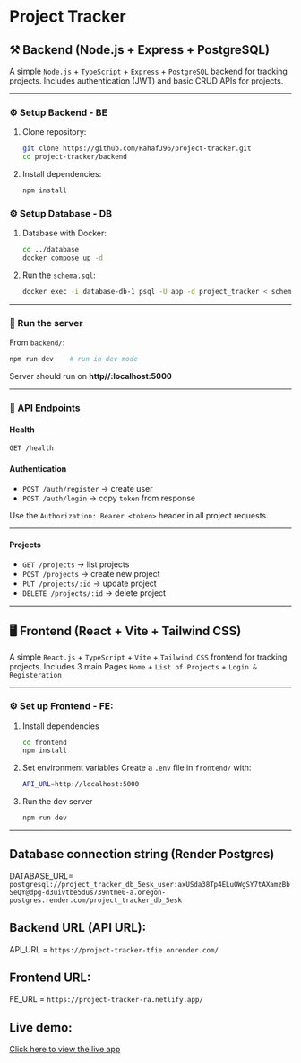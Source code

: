 # Project Tracker 

## ⚒️ Backend (Node.js + Express + PostgreSQL)

A simple `Node.js` + `TypeScript` + `Express` + `PostgreSQL` backend for tracking projects.
Includes authentication (JWT) and basic CRUD APIs for projects.

---


### ⚙️ Setup Backend - BE

1. Clone repository:
   ```bash
   git clone https://github.com/RahafJ96/project-tracker.git
   cd project-tracker/backend
2. Install dependencies:
   ```bash
   npm install
   
### ⚙️ Setup Database - DB
1. Database with Docker:
   ```bash
   cd ../database
   docker compose up -d
2. Run the `schema.sql`:
   ```bash
   docker exec -i database-db-1 psql -U app -d project_tracker < schema.sql
---

### 🚀 Run the server
From `backend/`:
   ```bash
   npm run dev    # run in dev mode
   ```
Server should run on **http//:localhost:5000**

---

### 🧪 API Endpoints
#### Health
```bash
GET /health
```
#### Authentication
- `POST /auth/register` → create user
- `POST /auth/login` → copy `token` from response

Use the `Authorization: Bearer <token>` header in all project requests.

---

#### Projects
- `GET /projects` → list projects
- `POST /projects` → create new project
- `PUT /projects/:id` → update project
- `DELETE /projects/:id` → delete project
---


## 🖥️ Frontend (React + Vite + Tailwind CSS)

A simple `React.js` + `TypeScript` + `Vite` + `Tailwind CSS` frontend for tracking projects.
Includes 3 main Pages `Home` + `List of Projects` + `Login & Registeration`

---

### ⚙️ Set up Frontend - FE:
1. Install dependencies
   ```bash
   cd frontend
   npm install
   ```
2. Set environment variables
Create a `.env` file in `frontend/` with:
   ```bash
   API_URL=http://localhost:5000
   ```
3. Run the dev server
   ```bash
   npm run dev
   ```

---

## Database connection string (Render Postgres)
DATABASE_URL= `postgresql://project_tracker_db_5esk_user:axUSda38Tp4ELuOWgSY7tAXamzBbSeQY@dpg-d3uivtbe5dus739ntme0-a.oregon-postgres.render.com/project_tracker_db_5esk`

## Backend URL (API URL):
API_URL = `https://project-tracker-tfie.onrender.com/`

## Frontend URL:
FE_URL = `https://project-tracker-ra.netlify.app/`


## Live demo:
[Click here to view the live app](https://project-tracker-ra.netlify.app/)